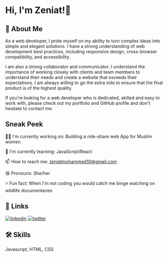 
# Hi, I'm Zeniat!👋


## 🚀 About Me
As a web developer, I pride myself on my ability to turn complex ideas into simple and elegant solutions. I have a strong understanding of web development best practices, including responsive design, cross-browser compatibility, and accessibility. 

I am also a strong collaborator and communicator. I understand the importance of working closely with clients and team members to understand their needs and create a website that exceeds their expectations. I am always willing to go the extra mile to ensure that the final product is of the highest quality.

If you're looking for a web developer who is dedicated, skilled and easy to work with, please check out my portfolio and GitHub profile and don't hesitate to contact me.


## Sneak Peek
👩‍💻 I'm currently working on: Building a ride-share web App for Muslim women

🧠 I'm currently learning: JavaScript/React

📫 How to reach me: zeniatmohammed10@gmail.com

😄 Pronouns: She/her

⚡️ Fun fact: When I'm not coding you would catch me binge watching on wildlife documentaries


## 🔗 Links

[![linkedin](https://img.shields.io/badge/linkedin-0A66C2?style=for-the-badge&logo=linkedin&logoColor=white)](https://www.linkedin.com/in/zeniat-badmus-6b9347230/)
[![twitter](https://img.shields.io/badge/twitter-1DA1F2?style=for-the-badge&logo=twitter&logoColor=white)](https://twitter.com/NiqabiGeek)


## 🛠 Skills
Javascript, HTML, CSS

